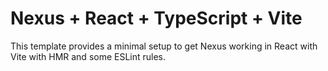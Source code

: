 # Nexus + React + TypeScript + Vite

This template provides a minimal setup to get Nexus working in React with Vite with HMR and some ESLint rules.
